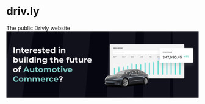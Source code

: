 # driv.ly
The public Drivly website
[![](https://github.com/drivly/driv.ly/raw/main/ApplyHero.png)](https://driv.ly)
